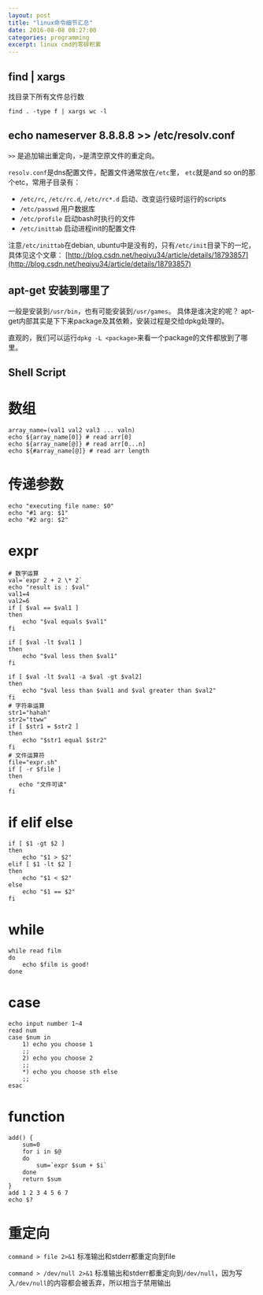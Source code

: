 ```yaml
---
layout: post
title: "linux命令细节汇总"
date: 2016-08-08 08:27:00
categories: programming
excerpt: linux cmd的零碎积累
---
```


## find | xargs

找目录下所有文件总行数

`find . -type f | xargs wc -l`

## echo nameserver 8.8.8.8 >> /etc/resolv.conf

`>>` 是追加输出重定向，`>`是清空原文件的重定向。

`resolv.conf`是dns配置文件，配置文件通常放在`/etc`里，
`etc`就是and so on的那个etc，常用子目录有：

* `/etc/rc`, `/etc/rc.d`, `/etc/rc*.d` 启动、改变运行级时运行的scripts
* `/etc/passwd` 用户数据库
* `/etc/profile` 启动bash时执行的文件
* `/etc/inittab` 启动进程init的配置文件

注意`/etc/inittab`在debian, ubuntu中是没有的，只有`/etc/init`目录下的一坨，具体见这个文章：
[http://blog.csdn.net/heqiyu34/article/details/18793857](http://blog.csdn.net/heqiyu34/article/details/18793857)

## apt-get 安装到哪里了

一般是安装到`/usr/bin`，也有可能安装到`/usr/games`。
具体是谁决定的呢？ apt-get内部其实是下下来package及其依赖，安装过程是交给dpkg处理的。

直观的，我们可以运行`dpkg -L <package>`来看一个package的文件都放到了哪里。

## Shell Script

# 数组

```shell
array_name=(val1 val2 val3 ... valn)
echo ${array_name[0]} # read arr[0]
echo ${array_name[@]} # read arr[0...n]
echo ${#array_name[@]} # read arr length
```

# 传递参数

```shell
echo "executing file name: $0"
echo "#1 arg: $1"
echo "#2 arg: $2"
```

# expr

```shell
# 数字运算
val=`expr 2 + 2 \* 2`
echo "result is : $val"
val1=4
val2=6
if [ $val == $val1 ]
then
    echo "$val equals $val1"
fi

if [ $val -lt $val1 ]
then
    echo "$val less then $val1"
fi

if [ $val -lt $val1 -a $val -gt $val2]
then
    echo "$val less than $val1 and $val greater than $val2"
fi
# 字符串运算
str1="hahah"
str2="ttww"
if [ $str1 = $str2 ]
then
    echo "$str1 equal $str2"
fi
# 文件运算符
file="expr.sh"
if [ -r $file ]
then
   echo "文件可读"
fi
```

# if elif else

```shell
if [ $1 -gt $2 ]
then
    echo "$1 > $2"
elif [ $1 -lt $2 ]
then
    echo "$1 < $2"
else
    echo "$1 == $2"
fi
```

# while

```shell
while read film
do
    echo $film is good!
done
```

# case

```shell
echo input number 1~4
read num
case $num in
    1) echo you choose 1
    ;;
    2) echo you choose 2
    ;;
    *) echo you choose sth else
    ;;
esac
```

# function

```shell
add() {
    sum=0
    for i in $@
    do
        sum=`expr $sum + $i`
    done
    return $sum
}
add 1 2 3 4 5 6 7
echo $?
```

# 重定向

`command > file 2>&1` 标准输出和stderr都重定向到file

`command > /dev/null 2>&1` 标准输出和stderr都重定向到`/dev/null`，因为写入`/dev/null`的内容都会被丢弃，所以相当于禁用输出

